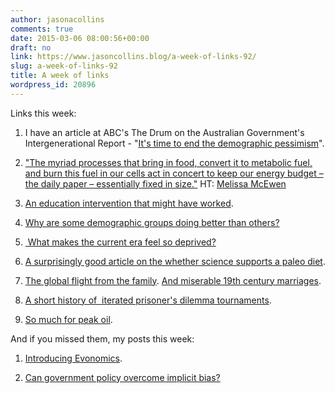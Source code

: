 ```yaml
---
author: jasonacollins
comments: true
date: 2015-03-06 08:00:56+00:00
draft: no
link: https://www.jasoncollins.blog/a-week-of-links-92/
slug: a-week-of-links-92
title: A week of links
wordpress_id: 20896
---
```


Links this week:






	
  1. I have an article at ABC's The Drum on the Australian Government's Intergenerational Report - "[It's time to end the demographic pessimism](http://www.abc.net.au/news/2015-03-06/collins-its-time-to-end-the-demographic-pessimism/6284804)".

	
  2. ["The myriad processes that bring in food, convert it to metabolic fuel, and burn this fuel in our cells act in concert to keep our energy budget – the daily paper – essentially fixed in size."](http://blog.nycep.org/calories-calories-read-all-about-it) HT: [Melissa McEwen](https://twitter.com/melissamcewen)

	
  3. [An education intervention that might have worked](http://slatestarcodex.com/2015/02/28/early-intervention-you-might-get-what-you-pay-for/).

	
  4. [Why are some demographic groups doing better than others?](http://www.bloombergview.com/articles/2015-03-02/why-asian-americans-will-soon-be-the-wealthiest-americans)

	
  5. [ What makes the current era feel so deprived?](http://www.cato-unbound.org/2015/03/04/megan-mcardle/its-complicated-hopeful)

	
  6. [A surprisingly good article on the whether science supports a paleo diet](http://aeon.co/magazine/health/is-obesity-caused-by-a-carbs-rich-diet/).

	
  7. [The global flight from the family](http://www.aei.org/publication/global-flight-family/). [And miserable 19th century marriages](http://www.slate.com/blogs/the_vault/2015/03/03/history_of_marriage_a_list_of_100_19th_century_marriages.html).

	
  8. [A short history of  iterated prisoner's dilemma tournaments](https://egtheory.wordpress.com/2015/03/02/ipd/).

	
  9. [So much for peak oil](http://www.eia.gov/dnav/pet/hist/LeafHandler.ashx?n=PET&s=MCRFPUS2&f=M).




And if you missed them, my posts this week:






	
  1. [Introducing Evonomics](https://www.jasoncollins.blog/introducing-evonomics/).

	
  2. [Can government policy overcome implicit bias?](https://www.jasoncollins.blog/overcoming-implicit-bias/)


